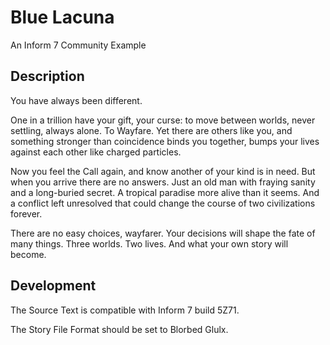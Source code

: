 # Blue Lacuna

An Inform 7 Community Example

## Description

You have always been different. 

One in a trillion have your gift, your curse: to move between worlds, never settling, always alone. To Wayfare. Yet there are others like you, and something stronger than coincidence binds you together, bumps your lives against each other like charged particles.

Now you feel the Call again, and know another of your kind is in need. But when you arrive there are no answers. Just an old man with fraying sanity and a long-buried secret. A tropical paradise more alive than it seems. And a conflict left unresolved that could change the course of two civilizations forever.  

There are no easy choices, wayfarer. Your decisions will shape the fate of many things. Three worlds. Two lives. And what your own story will become.

## Development

The Source Text is compatible with Inform 7 build 5Z71.

The Story File Format should be set to Blorbed Glulx.
